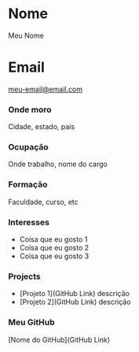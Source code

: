 # Nome
Meu Nome

# Email
meu-email@email.com

### Onde moro
Cidade, estado, país

### Ocupação
Onde trabalho, nome do cargo 

### Formação
Faculdade, curso, etc

### Interesses
- Coisa que eu gosto 1
- Coisa que eu gosto 2
- Coisa que eu gosto 3


### Projects
- [Projeto 1](GitHub Link) descrição
- [Projeto 2](GitHub Link) descrição

### Meu GitHub
[Nome do GitHub](GitHub Link)